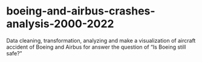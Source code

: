 # boeing-and-airbus-crashes-analysis-2000-2022
Data cleaning, transformation, analyzing and make a visualization of aircraft accident of Boeing and Airbus for answer the question of “Is Boeing still safe?”
